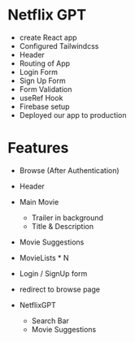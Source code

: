 # Netflix GPT
- create React app
- Configured Tailwindcss
- Header
- Routing of App
- Login Form
- Sign Up Form
- Form Validation
- useRef Hook
- Firebase setup
- Deployed our app to production

# Features
- Browse (After Authentication)
- Header
- Main Movie
  - Trailer in background
  - Title & Description
- Movie  Suggestions
 - MovieLists * N

- Login / SignUp form
- redirect to browse page

- NetflixGPT
  - Search Bar
  - Movie Suggestions